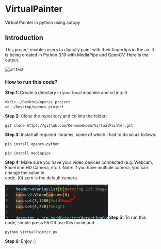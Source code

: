 # VirtualPainter
Virtual Painter in python using autopy

## Introduction

  This project enables users to digitally paint with their fingertips in the air. It is being created in Python 3.10 with MediaPipe and OpenCV. Here is the output.
  
  ![alt text](image/draw.gif)
  
  
### How to run this code?

**Step 1:** Create a directory in your local machine and cd into it

```
mkdir ~/Desktop/opencv_project
cd ~/Desktop/opencv_project
```

**Step 2:** Clone the repository and cd into the folder:

```
git clone https://github.com/Kenmanekoma/VirtualPainter.git
```
**Step 3:** Install all required libraries, some of which I had to do so as follows:
```
pip install opencv-python
```
```
pip install mediapipe
```
**Step 4:** Make sure you have your video devices connected (e.g. Webcam, FaceTime HD Camera, etc.). Note: if you have multiple camera, you can change the value in  
code. (0) zero is the default camera.

 ![alt text](image/IMAGE.JPG)
**Step 5:** To run this code, simple press F5 OR use this command:
```
python VirtualPainter.py
```

**Step 6:** Enjoy :)

     
